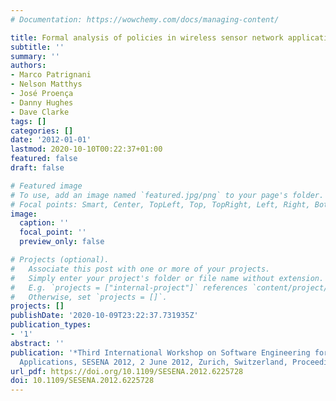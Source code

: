 ```yaml
---
# Documentation: https://wowchemy.com/docs/managing-content/

title: Formal analysis of policies in wireless sensor network applications
subtitle: ''
summary: ''
authors:
- Marco Patrignani
- Nelson Matthys
- José Proença
- Danny Hughes
- Dave Clarke
tags: []
categories: []
date: '2012-01-01'
lastmod: 2020-10-10T00:22:37+01:00
featured: false
draft: false

# Featured image
# To use, add an image named `featured.jpg/png` to your page's folder.
# Focal points: Smart, Center, TopLeft, Top, TopRight, Left, Right, BottomLeft, Bottom, BottomRight.
image:
  caption: ''
  focal_point: ''
  preview_only: false

# Projects (optional).
#   Associate this post with one or more of your projects.
#   Simply enter your project's folder or file name without extension.
#   E.g. `projects = ["internal-project"]` references `content/project/deep-learning/index.md`.
#   Otherwise, set `projects = []`.
projects: []
publishDate: '2020-10-09T23:22:37.731935Z'
publication_types:
- '1'
abstract: ''
publication: '*Third International Workshop on Software Engineering for Sensor Network
  Applications, SESENA 2012, 2 June 2012, Zurich, Switzerland, Proceedings*'
url_pdf: https://doi.org/10.1109/SESENA.2012.6225728
doi: 10.1109/SESENA.2012.6225728
---
```

